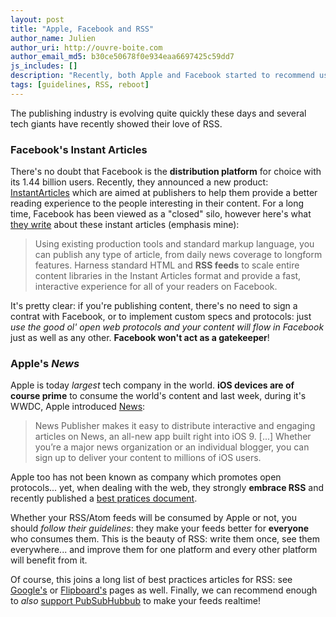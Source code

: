 ```yaml
---
layout: post
title: "Apple, Facebook and RSS"
author_name: Julien
author_uri: http://ouvre-boite.com
author_email_md5: b30ce50678f0e934eaa6697425c59dd7
js_includes: []
description: "Recently, both Apple and Facebook started to recommend using RSS as an publishing tool for their platforms."
tags: [guidelines, RSS, reboot]
---
```


The publishing industry is evolving quite quickly these days and several tech giants have recently showed their love of RSS. 

### Facebook's Instant Articles

There's no doubt that Facebook is the **distribution platform** for choice with its 1.44 billion users. Recently, they announced a new product: [InstantArticles](http://instantarticles.fb.com/) which are aimed at publishers to help them provide a better reading experience to the people interesting in their content. For a long time, Facebook has been viewed as a "closed" silo, however here's what [they write](http://instantarticles.fb.com/) about these instant articles (emphasis mine):

> Using existing production tools and standard markup language, you can publish any type of article, from daily news coverage to longform features. Harness standard HTML and **RSS feeds** to scale entire content libraries in the Instant Articles format and provide a fast, interactive experience for all of your readers on Facebook.

It's pretty clear: if you're publishing content, there's no need to sign a contrat with Facebook, or to implement custom specs and protocols: just *use the good ol' open web protocols and your content will flow in Facebook* just as well as any other. **Facebook won't act as a gatekeeper**!


### Apple's *News*

Apple is today *largest* tech company in the world. **iOS devices are of course prime** to consume the world's content and last week, during it's WWDC, Apple introduced [News](https://www.icloud.com/newspublisher/):

> News Publisher makes it easy to distribute interactive and engaging articles on News, an all-new app built right into iOS 9. [...] Whether you’re a major news organization or an individual blogger, you can sign up to deliver your content to millions of iOS users. 

Apple too has not been known as company which promotes open protocols... yet, when dealing with the web, they strongly **embrace RSS** and recently published a [best pratices document](https://developer.apple.com/library/prerelease/ios/documentation/General/Conceptual/News_Publishing_Guide/RSSBestPractices.html#//apple_ref/doc/uid/TP40015407-CH13-SW1).

Whether your RSS/Atom feeds will be consumed by Apple or not, you should *follow their guidelines*: they make your feeds better for **everyone** who consumes them. This is the beauty of RSS: write them once, see them everywhere... and improve them for one platform and every other platform will benefit from it. 


Of course, this joins a long list of best practices articles for RSS: see [Google's](http://googlewebmastercentral.blogspot.ch/2014/10/best-practices-for-xml-sitemaps-rssatom.html) or [Flipboard's](https://about.flipboard.com/rss-spec/) pages as well. Finally, we can recommend enough to *also* [support PubSubHubbub](https://superfeedr.com/publisher/) to make your feeds realtime!


